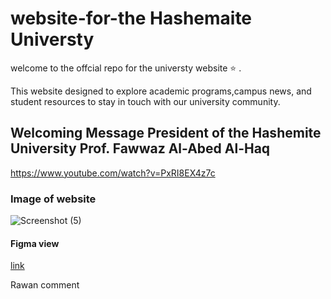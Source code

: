 # website-for-the Hashemaite Universty
welcome to the offcial repo for the universty website :star: . 

This website designed to explore academic programs,campus news, and student resources to stay in touch with our university community.

## Welcoming Message President of the Hashemite University Prof. Fawwaz Al-Abed Al-Haq
https://www.youtube.com/watch?v=PxRI8EX4z7c

### Image of website

![Screenshot (5)](https://github.com/user-attachments/assets/c33ca0b4-9cfb-4b94-ad1f-337a8a9ce97b)

#### Figma view 

[link](https://www.figma.com/design/DscrK9k2H9LitWeSnsL6Dn/school-wireframe?node-id=0-1&t=evSEkPgs2zs6DdXc-1)


Rawan comment